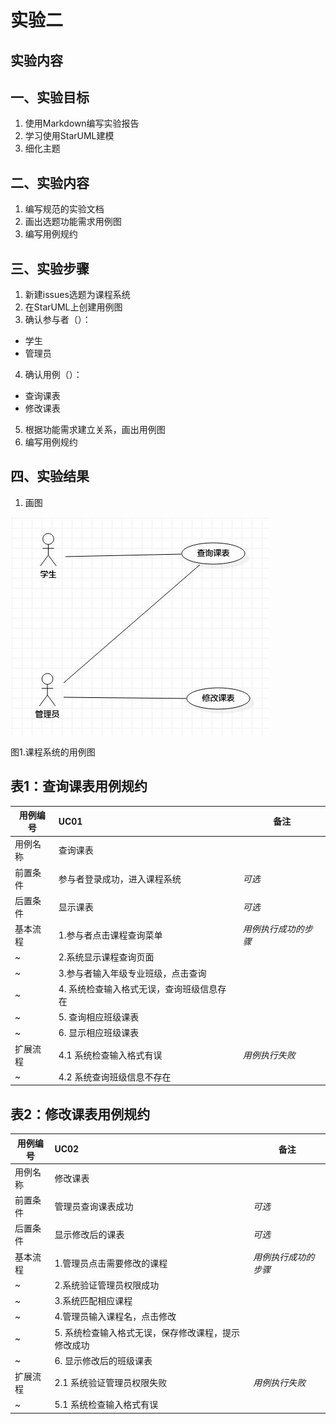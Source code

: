 ﻿# 实验二

## 实验内容
## 一、实验目标

1. 使用Markdown编写实验报告
2. 学习使用StarUML建模
3. 细化主题

## 二、实验内容

1. 编写规范的实验文档
2. 画出选题功能需求用例图
3. 编写用例规约

## 三、实验步骤

1. 新建issues选题为课程系统
2. 在StarUML上创建用例图
3. 确认参与者（）：
  - 学生
  - 管理员
4. 确认用例（）：
  - 查询课表
  - 修改课表
5. 根据功能需求建立关系，画出用例图
6. 编写用例规约

## 四、实验结果

1. 画图

![用例图](./lab2-model2.jpg)

图1.课程系统的用例图

## 表1：查询课表用例规约  

用例编号  | UC01 | 备注  
-|:-|-  
用例名称  | 查询课表 |   
前置条件  |   参与者登录成功，进入课程系统  | *可选*   
后置条件  |   显示课表   | *可选*   
基本流程  | 1.参与者点击课程查询菜单  |*用例执行成功的步骤*    
~| 2.系统显示课程查询页面  | 
~| 3.参与者输入年级专业班级，点击查询  |   
~| 4. 系统检查输入格式无误，查询班级信息存在 |   
~| 5. 查询相应班级课表 |  
~| 6. 显示相应班级课表 |  
扩展流程  | 4.1 系统检查输入格式有误  |*用例执行失败*    
~| 4.2  系统查询班级信息不存在 |  

## 表2：修改课表用例规约  

用例编号  | UC02 | 备注  
-|:-|-  
用例名称  | 修改课表 |   
前置条件  |   管理员查询课表成功  | *可选*   
后置条件  |   显示修改后的课表   | *可选*   
基本流程  | 1.管理员点击需要修改的课程  |*用例执行成功的步骤* 
~| 2.系统验证管理员权限成功 |  
~| 3.系统匹配相应课程  | 
~| 4.管理员输入课程名，点击修改  |   
~| 5. 系统检查输入格式无误，保存修改课程，提示修改成功 |   
~| 6. 显示修改后的班级课表 |    
扩展流程  | 2.1 系统验证管理员权限失败 |*用例执行失败*    
 ~| 5.1 系统检查输入格式有误 |  
